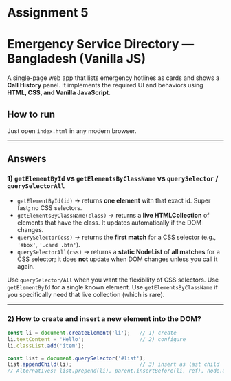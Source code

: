 # Assignment 5
# Emergency Service Directory — Bangladesh (Vanilla JS)

A single-page web app that lists emergency hotlines as cards and shows a **Call History** panel. It implements the required UI and behaviors using **HTML, CSS, and Vanilla JavaScript**.

## How to run
Just open `index.html` in any modern browser.

---

## Answers

### 1) `getElementById` vs `getElementsByClassName` vs `querySelector` / `querySelectorAll`

- `getElementById(id)` → returns **one element** with that exact id. Super fast; no CSS selectors.
- `getElementsByClassName(class)` → returns a **live HTMLCollection** of elements that have the class. It updates automatically if the DOM changes.
- `querySelector(css)` → returns the **first match** for a CSS selector (e.g., `'#box'`, `'.card .btn'`).
- `querySelectorAll(css)` → returns a **static NodeList** of **all matches** for a CSS selector; it does **not** update when DOM changes unless you call it again.

Use `querySelector/All` when you want the flexibility of CSS selectors. Use `getElementById` for a single known element. Use `getElementsByClassName` if you specifically need that live collection (which is rare).

---

### 2) How to create and insert a new element into the DOM?

```js
const li = document.createElement('li');   // 1) create
li.textContent = 'Hello';                  // 2) configure
li.classList.add('item');

const list = document.querySelector('#list');
list.appendChild(li);                      // 3) insert as last child
// Alternatives: list.prepend(li), parent.insertBefore(li, ref), node.after(newNode)

